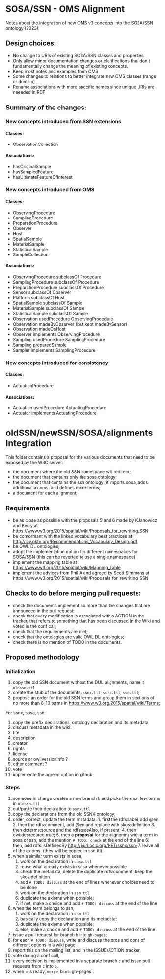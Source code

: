 # SOSA/SSN - OMS Alignment

Notes about the integration of new OMS v3 concepts into the SOSA/SSN ontology (2023).


## Design choices:

 - No change to URIs of existing SOSA/SSN classes and properties.
 - Only allow minor documentation changes or clarifications that don't fundamentally change the meaning of existing concepts.
 - Keep most notes and examples from OMS
 - Some changes to relations to better integrate new OMS classes (range or domain)
 - Rename associations with more specific names since unique URIs are neeeded in RDF


## Summary of the changes:

### New concepts introduced from SSN extensions

#### Classes:
 - ObservationCollection

#### Associations:
 - hasOriginalSample
 - hasSampledFeature
 - hasUltimateFeatureOfInterest


### New concepts introduced from OMS

#### Classes:
 - ObservingProcedure
 - SamplingProcedure
 - PreparationProcedure
 - Observer
 - Host
 - SpatialSample
 - MaterialSample
 - StatisticalSample
 - SampleCollection

#### Associations:
 - ObservingProcedure subclassOf Procedure
 - SamplingProcedure subclassOf Procedure
 - PreparationProcedure subclassOf Procedure
 - Sensor subclassOf Observer
 - Platform subclassOf Host
 - SpatialSample subclassOf Sample
 - MaterialSample subclassOf Sample
 - StatisticalSample subclassOf Sample 
 - Observation usedProcedure ObservingProcedure
 - Observation madeByObserver (but kept madeBySensor)
 - Observation madeOnHost 
 - Observer implements ObservingProcedure
 - Sampling usedProcedure SamplingProcedure
 - Sampling preparedSample
 - Sampler implements SamplingProcedure


### New concepts introduced for consistency

#### Classes:
 - ActuationProcedure

#### Associations:
 - Actuation usedProcedure ActuatingProcedure
 - Actuator implements ActuatingProcedure




# oldSSN/newSSN/SOSA/alignments Integration

This folder contains a proposal for the various documents that need to be exposed by the W3C server:
 - the document where the old SSN namespace will redirect;
 - the document that contains only the sosa ontology;
 - the document that contains the ssn ontology: it imports sosa, adds additional axioms, and defines more terms;
 - a document for each alignment;

## Requirements

- be as close as possible with the proposals 5 and 6 made by KJanowicz and Kerry at https://www.w3.org/2015/spatial/wiki/Proposals_for_rewriting_SSN
- be conformant with the linked vocabulary best practices at http://lov.okfn.org/Recommendations_Vocabulary_Design.pdf
- be OWL DL ontologies;
- adopt the implementation option for different namespaces for SOSA/SSN (this can be reverted to use a single namespace)
- implement the mapping table at https://www.w3.org/2015/spatial/wiki/Mapping_Table
- implement the advices from Phil A and agreed by Scott Simmons at https://www.w3.org/2015/spatial/wiki/Proposals_for_rewriting_SSN

## Checks to do before merging pull requests:

- check the documents implement no more than the changes that are announced in the pull request;
- check that every modification is associated with a ACTION in the tracker, that refers to something that has been discussed in the Wiki and voted in the conf call;
- check that the requirements are met;
- check that the ontologies are valid OWL DL ontologies;
- check there is no mention of TODO in the documents.

## Proposed methodology

### Initialization

1. copy the old SSN document without the DUL alignments, name it `oldssn.ttl`
2. create the stub of the documents: `ssnx.ttl`, `sosa.ttl`, `ssn.ttl`;
3. propose an order for the old SSN terms and group them in sections of no more than 8-10 terms in https://www.w3.org/2015/spatial/wiki/Terms;

For ssnx, sosa, ssn:

1. copy the prefix declarations, ontology declaration and its metadata
2. discuss metadata in the wiki:
  1. tite
  2. description
  3. creator
  4. rights
  5. license
  6. source or owl:versionInfo ?
  8. other comment ? 
3. vote
4. implemente the agreed option in github.

### Steps

1. someone in charge creates a new branch `b` and picks the next few terms in `oldssn.ttl`
2. cut/paste their declaration to `ssnx.ttl`
  1. copy the declarations from the old SSNX ontology;
  2. order, correct, update the term metadata:
    1. first the rdfs:label, add @en
    2. then the rdfs:comment, add @en and replace with skos:definition
    3. then dcterms:source and the rdfs:seeAlso, if present;
    4. then owl:deprecated true;
    5. then a **proposal** for the alignemnt with a term in sosa or ssn, add the mention `# TODO: check` at the end of the line
    6. then, add rdfs:isDefinedBy <http://purl.oclc.org/NET/ssnx/ssn>;
    7. leave all of the axioms, (they will be copied in ssn.ttl).
  3. when a similar term exists in sosa,
     1. work on the declaration in `sosa.ttl`
       1. reuse what already exists in sosa whenever possible
       2. check the metadata, delete the duplicate rdfs:comment, keep the skos:definition
       3. add `# TODO: discuss` at the end of lines whenever choices need to be done
     2. work on the declaration in `ssn.ttl`
       1. duplicate the axioms when possible;
       2. if not, make a choice and add `# TODO: discuss` at the end of the line
  4. when the term belongs to ssn,
     1. work on the declaration in `ssn.ttl`
       1. basically copy the declaration and its metadata;
       2. duplicate the axioms when possible;
       3. else, make a choice and add `# TODO: discuss` at the end of the line
3. issue a pull request for branch `b` into `gh-pages`;
3. for each  `# TODO: discuss`, write and discuss the pros and cons of different options in a wiki page
4. report this on the mailing list, and in the ISSUE/ACTION tracker,
5. vote during a conf call,
6. every decision is implemented in a separate branch  `c` and issue pull requests from `c` into `b`.
7. when `b` is ready, `merge `b` into `gh-pages`.  
